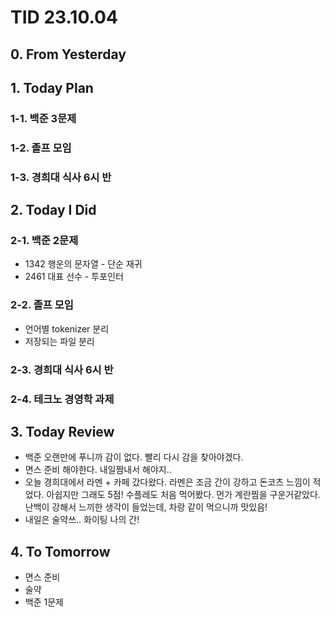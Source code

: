 # TID 23.10.04

## 0. From Yesterday

## 1. Today Plan

### 1-1. 백준 3문제

### 1-2. 졸프 모임

### 1-3. 경희대 식사 6시 반

## 2. Today I Did

### 2-1. 백준 2문제

- 1342 행운의 문자열 - 단순 재귀
- 2461 대표 선수 - 투포인터

### 2-2. 졸프 모임

- 언어별 tokenizer 분리
- 저장되는 파일 분리

### 2-3. 경희대 식사 6시 반

### 2-4. 테크노 경영학 과제

## 3. Today Review

- 백준 오랜만에 푸니까 감이 없다. 빨리 다시 감을 찾아야겠다.
- 면스 준비 해야한다. 내일짬내서 해야지..
- 오늘 경희대에서 라멘 + 카페 갔다왔다. 라멘은 조금 간이 강하고 돈코츠 느낌이 적었다. 아쉽지만 그래도 5점!
수플레도 처음 먹어봤다. 먼가 계란찜을 구운거같았다. 난백이 강해서 느끼한 생각이 들었는데, 차랑 같이 먹으니까 맛있음!
- 내일은 술약쓰.. 화이팅 나의 간!

## 4. To Tomorrow

- 면스 준비
- 술약
- 백준 1문제